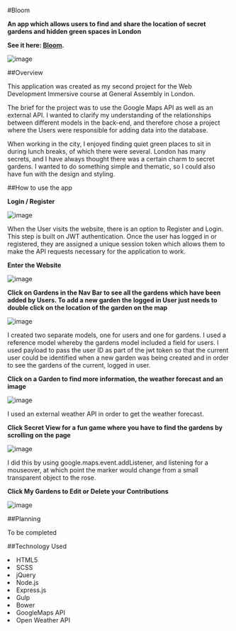 #Bloom

**An app which allows users to find and share the location of secret gardens and hidden green spaces in London**

**See it here: [Bloom](https://nameless-wave-41114.herokuapp.com/).**

![image](http://i.imgur.com/ut5Wlu0.png)

##Overview

This application was created as my second project for the Web Development Immersive course at General Assembly in London. 

The brief for the project was to use the Google Maps API as well as an external API.  I wanted to clarify my understanding of the relationships between different models in the back-end, and therefore chose a project where the Users were responsible for adding data into the database. 

When working in the city, I enjoyed finding quiet green places to sit in during lunch breaks, of which there were several.  London has many secrets, and I have always thought there was a certain charm to secret gardens. I wanted to do something simple and thematic, so I could also have fun with the design and styling. 

##How to use the app

**Login / Register**

![image](http://i.imgur.com/bGU2gne.png)

When the User visits the website, there is an option to Register and Login.  This step is built on JWT authentication.  Once the user has logged in or registered, they are assigned a unique session token which allows them to make the API requests necessary for the application to work.

**Enter the Website**

![image](http://i.imgur.com/0JC4Z0j.png?1)

**Click on Gardens in the Nav Bar to see all the gardens which have been added by Users.  To add a new garden the logged in User just needs to double click on the location of the garden on the map**

![image](http://i.imgur.com/0BTDBC6.png?1)

I created two separate models, one for users and one for gardens.  I used a reference model whereby the gardens model included a field for users.  I used payload to pass the user ID as part of the jwt token so that the current user could be identified when a new garden was being created and in order to see the gardens of the current, logged in user. 

**Click on a Garden to find more information, the weather forecast and an image**

![image](http://i.imgur.com/BdkqaET.png?1)

I used an external weather API in order to get the weather forecast.

**Click Secret View for a fun game where you have to find the gardens by scrolling on the page**

![image](http://i.imgur.com/jQsziS2.png?1)

I did this by using google.maps.event.addListener, and listening for a mouseover, at which point the marker would change from a small transparent object to the rose. 

**Click My Gardens to Edit or Delete your Contributions**

![image](http://i.imgur.com/gFTaNrV.png?1)

##Planning

To be completed

##Technology Used

<li> HTML5 </li>
<li> SCSS </li>
<li> jQuery </li>
<li> Node.js </li>
<li> Express.js </li>
<li> Gulp </li>
<li> Bower </li>
<li> GoogleMaps API </li>
<li> Open Weather API </li>
